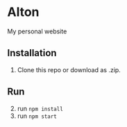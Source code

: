 # Alton
My personal website

## Installation
1. Clone this repo or download as .zip.

## Run
2. run `npm install`
3. run `npm start`
